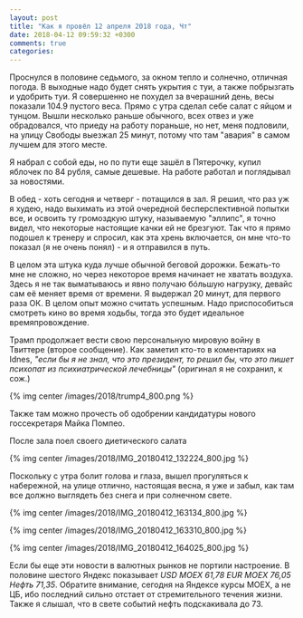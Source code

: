 ```yaml
---
layout: post
title: "Как я провёл 12 апреля 2018 года, Чт"
date: 2018-04-12 09:59:32 +0300
comments: true
categories: 
---
```

Проснулся в половине седьмого, за окном тепло и солнечно, отличная погода. В выходные надо будет снять укрытия с туи, а также побрызгать и удобрить туи. Я совершенно не похудел за вчерашний день, весы показали 104.9 пустого веса. Прямо с утра сделал себе салат с яйцом и тунцом. Вышли несколько раньше обычного, всех отвез и уже обрадовался, что приеду на работу пораньше, но нет, меня подловили, на улицу Свободы выезжал 25 минут, потому что там "авария" в самом лучшем для этого месте.

Я набрал с собой еды, но по пути еще зашёл в Пятерочку, купил яблочек по 84 рубля, самые дешевые. На работе работал и поглядывал за новостями.

В обед - хоть сегодня и четверг - потащился в зал. Я решил, что раз уж я худею, надо выхимать из этой очередной бесперспективной попытки все, и освоить ту громоздкую штуку, называемую "эллипс", я точно видел, что некоторые настоящие качки ей не брезгуют. Так что я прямо подошел к тренеру и спросил, как эта хрень включается, он мне что-то показал (я не очень понял) - и я отправился в путь.

В целом эта штука куда лучше обычной беговой дорожки. Бежать-то мне не сложно, но через некоторое время начинает не хватать воздуха. Здесь я не так выматываюсь и явно получаю бóльшую нагрузку, девайс сам её меняет время от времени. Я выдержал 20 минут, для первого раза ОК. В целом опыт можно считать успешным. Надо приспособиться смотреть кино во время ходьбы, тогда это будет идеальное времяпровождение.

Трамп продолжает вести свою персональную мировую войну в Твиттере (второе сообщение). Как заметил кто-то в коментариях на Idnes, *"если бы я не знал, что это президент, то решил бы, что это пишет психопат из психиатрической лечебницы"* (оригинал я не сохранил, к сож.)

{% img center /images/2018/trump4_800.png %}
 
Также там можно прочесть об одобрении кандидатуры нового госсекретаря Майка Помпео.

После зала поел своего диетического салата 

{% img center /images/2018/IMG_20180412_132224_800.jpg %}

Поскольку с утра болит голова и глаза, вышел прогуляться к набережной, на улице отлично, настоящая весна, я уже и забыл, как там все должно выглядеть без снега и при солнечном свете. 

{% img center /images/2018/IMG_20180412_163134_800.jpg %}

{% img center /images/2018/IMG_20180412_163310_800.jpg %}

{% img center /images/2018/IMG_20180412_164025_800.jpg %}

Если бы еще эти новости в валютных рынков не портили настроение. В половине шестого Яндекс показывает *USD MOEX 61,78 EUR MOEX 76,05 Нефть
71,35*. Обратите внимание, сегодня на Яндексе курсы MOEX, а не ЦБ, ибо последний сильно отстает от стремительного течения жизни. Также я слышал, что в свете событий нефть подскакивала до 73.